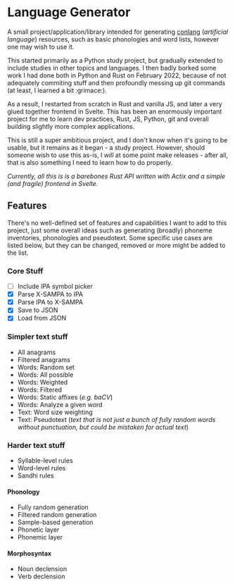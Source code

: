 # Language Generator

A small project/application/library intended for generating 
[conlang](https://en.wikipedia.org/wiki/Constructed_language) (_artificial
 language_) resources, such as basic phonologies and word lists, however one
 may wish to use it.  

This started primarily as a Python study project, but gradually extended to
include studies in other topics and languages. I then badly borked some
work I had done both in Python and Rust on February 2022, because of not
adequately commiting stuff and then profoundly messing up git commands (at
least, I learned a bit :grimace:).  

As a result, I restarted from scratch in Rust and vanilla JS, and later a very
glued together frontend in Svelte. This has been an enormously important
project for me to learn dev practices, Rust, JS, Python, git and overall
building slightly more complex applications.  

This is still a super ambitious project, and I don't know when it's going to
be usable, but it remains as it began - a study project. However, should
someone wish to use this as-is, I _will_ at some point make releases - after
all, that is also something I need to learn how to do properly.  

*Currently, all this is is a barebones Rust API written with Actix and a simple
(and fragile) frontend in Svelte.*

## Features  

There's no well-defined set of features and capabilities I want to add to this
project, just some overall ideas such as generating (broadly) phoneme
inventories, phonologies and pseudotext. Some specific use cases are listed
below, but they can be changed, removed or more might be added to the list.  

### Core Stuff
- [ ] Include IPA symbol picker  
- [x] Parse X-SAMPA to IPA  
- [x] Parse IPA to X-SAMPA  
- [x] Save to JSON  
- [x] Load from JSON  

### Simpler text stuff
- All anagrams
- Filtered anagrams
- Words: Random set  
- Words: All possible  
- Words: Weighted  
- Words: Filtered  
- Words: Static affixes (_e.g. baCV_)  
- Words: Analyze a given word
- Text: Word size weighting
- Text: Pseudotext (_text that is not just a bunch of fully random words
  without punctuation, but could be mistaken for actual text_)  

### Harder text stuff
- Syllable-level rules
- Word-level rules
- Sandhi rules

#### Phonology
- Fully random generation  
- Filtered random generation
- Sample-based generation  
- Phonetic layer  
- Phonemic layer  

#### Morphosyntax
- Noun declension  
- Verb declension  

